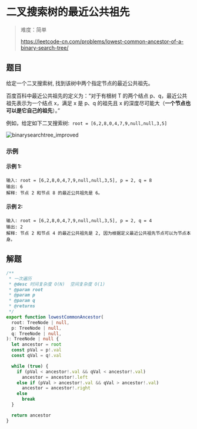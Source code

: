 # 二叉搜索树的最近公共祖先

> 难度：简单
>
> https://leetcode-cn.com/problems/lowest-common-ancestor-of-a-binary-search-tree/

## 题目

给定一个二叉搜索树, 找到该树中两个指定节点的最近公共祖先。

百度百科中最近公共祖先的定义为：“对于有根树 T 的两个结点 p、q，最近公共祖先表示为一个结点 x，满足 x 是 p、q 的祖先且 x 的深度尽可能大（**一个节点也可以是它自己的祖先**）。”

例如，给定如下二叉搜索树:  `root = [6,2,8,0,4,7,9,null,null,3,5]`

![binarysearchtree_improved](https://user-images.githubusercontent.com/54696834/162585923-aaecc204-edcb-456e-9a3d-fe8ce92d4c8e.png)

### 示例 

#### 示例 1:

```
输入: root = [6,2,8,0,4,7,9,null,null,3,5], p = 2, q = 8
输出: 6 
解释: 节点 2 和节点 8 的最近公共祖先是 6。
```

#### 示例 2:

```
输入: root = [6,2,8,0,4,7,9,null,null,3,5], p = 2, q = 4
输出: 2
解释: 节点 2 和节点 4 的最近公共祖先是 2, 因为根据定义最近公共祖先节点可以为节点本身。
```

## 解题

```ts
/**
 * 一次遍历
 * @desc 时间复杂度 O(N)  空间复杂度 O(1)
 * @param root
 * @param p
 * @param q
 * @returns
 */
export function lowestCommonAncestor(
  root: TreeNode | null,
  p: TreeNode | null,
  q: TreeNode | null,
): TreeNode | null {
  let ancestor = root
  const pVal = p!.val
  const qVal = q!.val

  while (true) {
    if (pVal < ancestor!.val && qVal < ancestor!.val)
      ancestor = ancestor!.left
    else if (pVal > ancestor!.val && qVal > ancestor!.val)
      ancestor = ancestor!.right
    else
      break
  }

  return ancestor
}
```